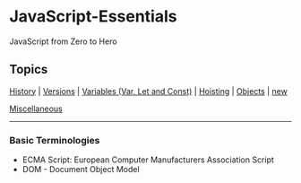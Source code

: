 # JavaScript-Essentials

JavaScript from Zero to Hero

## Topics

[History](/Theory/historyAndFeatures.md) | [Versions](/Theory/versionsOfJavascript.md) | [Variables (Var, Let and Const)](/Theory/variables.md) | [Hoisting](/Theory/hoisting.md) | [Objects](/Theory/objects.md) | [new](/Theory/newKeyword.md)

[Miscellaneous](/Theory/miscellaneous.md)

---

### Basic Terminologies

- ECMA Script: European Computer Manufacturers Association Script
- DOM - Document Object Model
